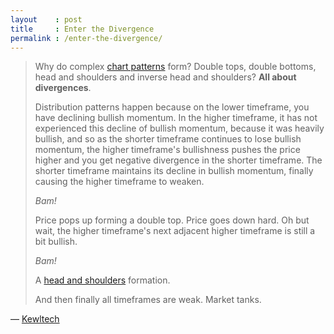 ```yaml
---
layout    : post
title     : Enter the Divergence
permalink : /enter-the-divergence/
---
```


> Why do complex [chart patterns][patterns] form? Double tops, double bottoms, head and
> shoulders and inverse head and shoulders? __All about divergences__.
> 
> Distribution patterns happen because on the lower timeframe, you have
> declining bullish momentum. In the higher timeframe, it has not experienced
> this decline of bullish momentum, because it was heavily bullish, and so as
> the shorter timeframe continues to lose bullish momentum, the higher
> timeframe's bullishness pushes the price higher and you get negative
> divergence in the shorter timeframe. The shorter timeframe maintains its
> decline in bullish momentum, finally causing the higher timeframe to weaken.
> 
> _Bam!_
> 
> Price pops up forming a double top. Price goes down hard. Oh but wait, the
> higher timeframe's next adjacent higher timeframe is still a bit bullish.
> 
> _Bam!_
> 
> A [head and shoulders][hschart] formation.
>
> And then finally all timeframes are weak. Market tanks.

&mdash; [Kewltech](http://web.archive.org/web/20170119214644/http://kewltech.blogspot.com/2010/01/issue-017-momentum-part-deux.html)

[hschart]: http://stockcharts.com/school/doku.php?id=chart_school:chart_analysis:chart_patterns:head_and_shoulders_top_reversal

[patterns]: http://stockcharts.com/school/doku.php?id=chart_school:chart_analysis:chart_patterns
